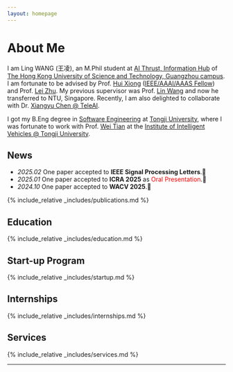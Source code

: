 ```yaml
---
layout: homepage
---
```

<style>
@font-face {
  font-family: 'MyKaiTi';
  src: url('/assets/fonts/kaiti.ttf') format('truetype');
  font-weight: normal;
  font-style: normal;
  font-display: swap;
}
</style>
# About Me
I am Ling WANG (<span style="font-family: 'MyKaiTi','KaiTi', '楷体';">王凌</span>), an M.Phil student at <a href="https://www.hkust-gz.edu.cn/academics/hubs-and-thrust-areas/information-hub/">AI Thrust, Information Hub</a> of <a href="https://www.hkust-gz.edu.cn/"> The Hong Kong University of Science and Technology, Guangzhou campus</a>. I am fortunate to be advised by Prof. <a href="https://scholar.google.com/citations?user=cVDF1tkAAAAJ&hl=en&oi=ao">Hui Xiong</a> (<a href="https://ailab.hkust-gz.edu.cn/index.html#about">IEEE/AAAI/AAAS Fellow</a>) and Prof. <a href="https://scholar.google.com/citations?hl=en&user=AQtqhaYAAAAJ">Lei Zhu</a>. My previous supervisor was Prof. <a href="https://scholar.google.com/citations?hl=en&user=SReb2csAAAAJ">Lin Wang</a> and now he transferred to NTU, Singapore. Recently, I am also delighted to collaborate with Dr. <a href="https://chxy95.github.io/">Xiangyu Chen @ TeleAI</a>.

I got my B.Eng degree in <a href="https://cs.tongji.edu.cn/index.htm">Software Engineering</a> at <a href="https://en.tongji.edu.cn/p/#/">Tongji University</a>, where I was fortunate to work with Prof. <a href="https://scholar.google.com/citations?user=aYKQn88AAAAJ&hl=en&oi=ao">Wei Tian</a> at the <a href="https://github.com/tjiiv-cprg">Institute of Intelligent Vehicles @ Tongji University</a>. 

## News
- *2025.02* One paper accepted to **IEEE Signal Processing Letters**.🎉
- *2025.01* One paper accepted to **ICRA 2025** as <span style="color: red;">Oral Presentation</span>.🎉
- *2024.10* One paper accepted to **WACV 2025**.🎉

{% include_relative _includes/publications.md %}

## Education

{% include_relative _includes/education.md %}

## Start-up Program

{% include_relative _includes/startup.md %}

## Internships

{% include_relative _includes/internships.md %}

## Services

{% include_relative _includes/services.md %}

---

<script type='text/javascript' id='clustrmaps' src='//cdn.clustrmaps.com/map_v2.js?cl=080808&w=288&t=tt&d=VhOGL8yR6vLDt7zZXLStdEYZ9uqXoNHV3VRjVwZlFUw&co=ffffff&cmo=3acc3a&cmn=ff5353&ct=9e9e9e'></script>
